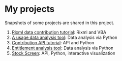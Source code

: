 # My projects

Snapshots of some projects are shared in this project.

1. [Rixml data contribution tutorial](https://github.com/angang0123/my_project/tree/main/Rixml): Rixml and VBA
2. [A usage data analysis tool](https://github.com/angang0123/my_project/tree/main/Usage): Data analysis via Python
3. [Contribution API tutorial](https://github.com/angang0123/my_project/tree/main/Entitlement%20API): API and Python
4. [Entitlement analysis tool](https://github.com/angang0123/my_project/tree/main/Entitlement%20Analysis%20Tool): Data analysis via Python
5. [Stock Screen](https://github.com/angang0123/my_project/tree/main/Stock%20Screening): API, Python, interactive visualization
